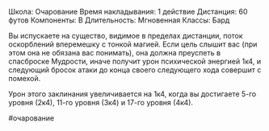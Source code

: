 Школа: Очарование
Время накладывания: 1 действие
Дистанция: 60 футов
Компоненты: В
Длительность: Мгновенная
Классы: Бард

Вы испускаете на существо, видимое в пределах дистанции, поток оскорблений вперемешку с тонкой магией. Если цель слышит вас (при этом она не обязана вас понимать), она должна преуспеть в спасброске Мудрости, иначе получит урон психической энергией 1к4, и следующий бросок атаки до конца своего следующего хода совершит с помехой.

Урон этого заклинания увеличивается на 1к4, когда вы достигаете 5-го уровня (2к4), 11-го уровня (3к4) и 17-го уровня (4к4).

#очарование 